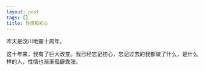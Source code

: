 ```yaml
---
layout: post
tags: []
title: 性情和初心
---
```


昨天是汶川地震十周年。

这十年来，我有了巨大改变。我已经忘记初心，忘记过去的我都做了什么，是什么样的人，性情也渐渐孤僻乖张。

